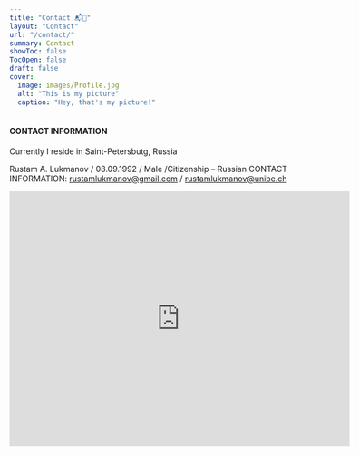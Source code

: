 ```yaml
---
title: "Contact 📬📨"
layout: "Contact"
url: "/contact/"
summary: Contact
showToc: false
TocOpen: false
draft: false
cover:
  image: images/Profile.jpg
  alt: "This is my picture"
  caption: "Hey, that's my picture!"
---
```


#### CONTACT INFORMATION

Currently I reside in Saint-Petersbutg, Russia

Rustam A. Lukmanov / 08.09.1992 / Male /Citizenship – Russian
CONTACT INFORMATION:
rustamlukmanov@gmail.com / rustamlukmanov@unibe.ch

<iframe src="https://www.google.com/maps/embed?pb=!1m18!1m12!1m3!1d3241.377084474057!2d139.75146199999998!3d35.667716!2m3!1f0!2f0!3f0!3m2!1i1024!2i768!4f13.1!3m3!1m2!1s0x60188b933eb5098d%3A0xb799ee788fa28eb7!2seSolia+Inc.!5e0!3m2!1sen!2sjp!4v1434536695719" width="600" height="450" frameborder="0" style="border:0"></iframe>
